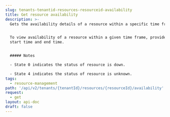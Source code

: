 ```yaml
---
slug: tenants-tenantid-resources-resourceid-availability
title: Get resource availability
description: >-
  Gets the availability details of a resource within a specific time frame.


  To view availability of a resource within a given time frame, provide the
  start time and end time.


  ##### Notes

  - State 0 indicates the status of resource is down.

  - State 4 indicates the status of resource is unknown.
tags:
  - resource-management
path: '/api/v2/tenants/{tenantId}/resources/{resourceId}/availability'
request:
  - get
layout: api-doc
draft: false
---
```

